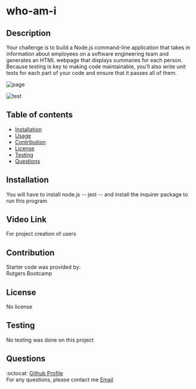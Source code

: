 # who-am-i

## Description
  Your challenge is to build a Node.js command-line application that takes in information about employees on a software engineering team and generates an HTML webpage that displays summaries for each person. Because testing is key to making code maintainable, you’ll also write unit tests for each part of your code and ensure that it passes all of them.
  
  ![page](https://user-images.githubusercontent.com/33878845/123385523-a0bab000-d563-11eb-98ed-1c0ffa89aa41.PNG)
  
  ![test](https://user-images.githubusercontent.com/33878845/123385720-d9f32000-d563-11eb-8463-df40c5bef6af.PNG)
  
  
   ## Table of contents
  * [Installation](#installation)
  * [Usage](#usage)
  * [Contribution](#contribution)
  * [License](#license)
  * [Testing](#testing)
  * [Questions](#questions)

  ## Installation
  You will have to install node.js -- jest -- and install the inquirer package to run this program

  ## Video Link
  For project creation of users

  ## Contribution
  Starter code was provided by: <br />
  Rutgers Bootcamp <br />
 

  ## License
  No license

  ## Testing
  No testing was done on this project

  ## Questions
  :octocat: [Github Profile](https://github.com/mlopez94) <br />
  For any questions, please contact me [Email](mailto:lopezmatthew87@gmail.com)
